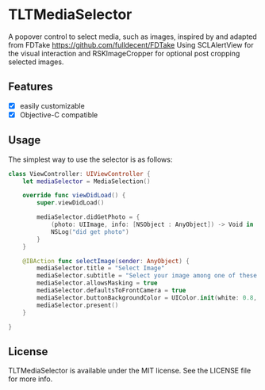 # TLTMediaSelector

A popover control to select media, such as images, inspired by and adapted from FDTake https://github.com/fulldecent/FDTake
Using SCLAlertView for the visual interaction and RSKImageCropper for optional post cropping selected images.

## Features
- [x] easily customizable
- [x] Objective-C compatible

## Usage

The simplest way to use the selector is as follows:

```swift
class ViewController: UIViewController {
    let mediaSelector = MediaSelection()

    override func viewDidLoad() {
        super.viewDidLoad()

        mediaSelector.didGetPhoto = {
            (photo: UIImage, info: [NSObject : AnyObject]) -> Void in
            NSLog("did get photo")
        }
    }

    @IBAction func selectImage(sender: AnyObject) {
        mediaSelector.title = "Select Image"
        mediaSelector.subtitle = "Select your image among one of these sources"
        mediaSelector.allowsMasking = true
        mediaSelector.defaultsToFrontCamera = true
        mediaSelector.buttonBackgroundColor = UIColor.init(white: 0.8, alpha: 1.0)
        mediaSelector.present()
    }

}
```

## License

TLTMediaSelector is available under the MIT license. See the LICENSE file for more info.
